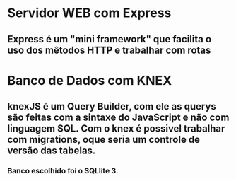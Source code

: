 # Servidor WEB com Express

## Express é um "mini framework" que facilita o uso dos mêtodos HTTP e trabalhar com rotas 

# Banco de Dados com KNEX

## knexJS é um Query Builder, com ele as querys são feitas com a sintaxe do JavaScript e não com linguagem SQL. Com o knex é possivel trabalhar com migrations, oque seria um controle de versão das tabelas.

### Banco escolhido foi o SQLlite 3.

